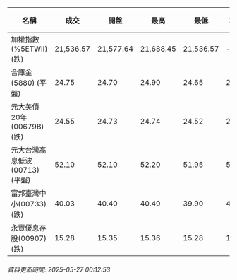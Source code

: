 | 名稱 | 成交 | 開盤 | 最高 | 最低 | 均價 | 成交金額(億) | 昨收 | 漲跌幅 | 漲跌 | 總量 | 昨量 | 振幅 |
| -------- | -------- | -------- | -------- |-------- | -------- | -------- |-------- |-------- |-------- | -------- | -------- |-------- |
|加權指數(%5ETWII) (跌)|21,536.57|21,577.64|21,688.45|21,536.57|-|2,957.99|21,652.24|0.53%|115.67|5,284,334|0|0.70%|
|合庫金(5880) (平盤)|24.75|24.70|24.90|24.65|24.77|2.03|24.75|0.00%|0.00|8,179|6,906|1.01%|
|元大美債20年(00679B) (跌)|24.55|24.73|24.74|24.52|24.58|18.32|24.82|1.09%|0.27|74,537|38,865|0.89%|
|元大台灣高息低波(00713) (平盤)|52.10|52.10|52.20|51.95|52.07|4.21|52.10|0.00%|0.00|8,075|6,358|0.48%|
|富邦臺灣中小(00733) (跌)|40.03|40.40|40.40|39.90|40.03|0.156|40.20|0.42%|0.17|390|359|1.24%|
|永豐優息存股(00907) (跌)|15.28|15.35|15.36|15.28|15.31|0.246|15.35|0.46%|0.07|1,608|1,163|0.52%|
###### 資料更新時間: 2025-05-27 00:12:53